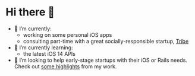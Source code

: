 # Hi there 👋

- 🔭 I’m currently:
    - working on some personal iOS apps
    - consulting part-time with a great socially-responsible startup, [Tribe](https://jointribe.us)
- 🌱 I’m currently learning:
    - the latest iOS 14 APIs
- 👯 I’m looking to help early-stage startups with their iOS or Rails needs. Check out [some highlights](http://foveacentral.com/clients/) from my work.

<!--
**ivanoblomov/ivanoblomov** is a ✨ _special_ ✨ repository because its `README.md` (this file) appears on your GitHub profile.

Here are some ideas to get you started:

- 🔭 I’m currently working on ...
- 🌱 I’m currently learning ...
- 👯 I’m looking to collaborate on ...
- 🤔 I’m looking for help with ...
- 💬 Ask me about ...
- 📫 How to reach me: ...
- 😄 Pronouns: ...
- ⚡ Fun fact: ...
-->
